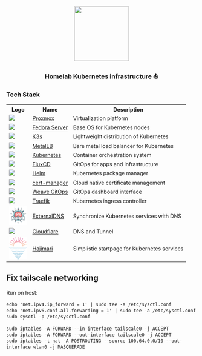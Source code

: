 <div align="center">

<img src="https://camo.githubusercontent.com/5b298bf6b0596795602bd771c5bddbb963e83e0f/68747470733a2f2f692e696d6775722e636f6d2f7031527a586a512e706e67" align="center" width="144px" height="144px"/>

### Homelab Kubernetes infrastructure :sailboat:

</div>

### Tech Stack

<table>
    <tr>
        <th>Logo</th> <th>Name</th> <th>Description</th>
    </tr> <tr>
        <td><img src="https://raw.githubusercontent.com/loganmarchione/homelab-svg-assets/main/assets/proxmox.svg" width="48"></td>
        <td><a href="https://proxmox.com">Proxmox</a></td>
        <td>Virtualization platform</td>
    </tr> <tr>
        <td><img src="https://avatars.githubusercontent.com/u/61287648" width="48">
        <td><a href="https://getfedora.org/server">Fedora Server</a></td>
        <td>Base OS for Kubernetes nodes</td>
    </tr> <tr>
        <td><img src="https://raw.githubusercontent.com/loganmarchione/homelab-svg-assets/main/assets/k3s.svg" width="48">
        <td><a href="https://k3s.io">K3s</a></td>
        <td>Lightweight distribution of Kubernetes</td>
    </tr> <tr>
        <td><img src="https://avatars.githubusercontent.com/u/60239468" width="48">
        <td><a href="https://metallb.org">MetalLB</a></td>
        <td>Bare metal load balancer for Kubernetes</td>
    </tr> <tr>
        <td><img src="https://raw.githubusercontent.com/loganmarchione/homelab-svg-assets/main/assets/kubernetes.svg" width="48">
        <td><a href="https://kubernetes.io">Kubernetes</a></td>
        <td>Container orchestration system</td>
    </tr> <tr>
        <td><img src="https://raw.githubusercontent.com/loganmarchione/homelab-svg-assets/main/assets/fluxcd.svg" width="48">
        <td><a href="https://fluxcd.io">FluxCD</a></td>
        <td>GitOps for apps and infrastructure</td>
    </tr> <tr>
        <td><img src="https://raw.githubusercontent.com/loganmarchione/homelab-svg-assets/main/assets/helm.svg" width="48">
        <td><a href="https://helm.sh">Helm</a></td>
        <td>Kubernetes package manager</td>
    </tr> <tr>
        <td><img src="https://raw.githubusercontent.com/loganmarchione/homelab-svg-assets/main/assets/certmanager.svg" width="48">
        <td><a href="https://cert-manager.io">cert-manager</a></td>
        <td>Cloud native certificate management</td>
    </tr> <tr>
        <td><img src="https://raw.githubusercontent.com/loganmarchione/homelab-svg-assets/main/assets/weaveworks.svg" width="48">
        <td><a href="https://weave.works">Weave GitOps</a></td>
        <td>GitOps dashboard interface</td>
    </tr> <tr>
        <td><img src="https://raw.githubusercontent.com/loganmarchione/homelab-svg-assets/main/assets/traefik-gopher.svg" width="48">
        <td><a href="https://traefik.io">Traefik</a></td>
        <td>Kubernetes ingress controller</td>
    </tr> <tr>
        <td><img src="https://raw.githubusercontent.com/kubernetes-sigs/external-dns/master/docs/img/external-dns.png" width="48">
        <td><a href="https://github.com/kubernetes-sigs/external-dns">ExternalDNS</a></td>
        <td>Synchronize Kubernetes services with DNS</td>
    </tr> <tr>
        <td><img src="https://raw.githubusercontent.com/loganmarchione/homelab-svg-assets/main/assets/cloudflare.svg" width="48">
        <td><a href="https://www.cloudflare.com/products/tunnel">Cloudflare</a></td>
        <td>DNS and Tunnel</td>
    </tr> <tr>
        <td><img src="https://raw.githubusercontent.com/toboshii/hajimari/main/assets/logo.png" width="48">
        <td><a href="https://hajimari.io">Hajimari</a></td>
        <td>Simplistic startpage for Kubernetes services</td>
    </tr>
</table>

## Fix tailscale networking

Run on host:

```
echo 'net.ipv4.ip_forward = 1' | sudo tee -a /etc/sysctl.conf
echo 'net.ipv6.conf.all.forwarding = 1' | sudo tee -a /etc/sysctl.conf
sudo sysctl -p /etc/sysctl.conf

sudo iptables -A FORWARD --in-interface tailscale0 -j ACCEPT
sudo iptables -A FORWARD --out-interface tailscale0 -j ACCEPT
sudo iptables -t nat -A POSTROUTING --source 100.64.0.0/10 --out-interface wlan0 -j MASQUERADE
```
